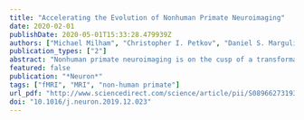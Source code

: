 ```yaml
---
title: "Accelerating the Evolution of Nonhuman Primate Neuroimaging"
date: 2020-02-01
publishDate: 2020-05-01T15:33:28.479939Z
authors: ["Michael Milham", "Christopher I. Petkov", "Daniel S. Margulies", "Charles E. Schroeder", "Michele A. Basso", "Pascal Belin", "Damien A. Fair", "Andrew Fox", "Sabine Kastner", "Rogier B. Mars", "Adam Messinger", "Colline Poirier", "Wim Vanduffel", "David C. Van Essen", "Ashkan Alvand", "Yannick Becker", "Suliann Ben Hamed", "Austin Benn", "Clementine Bodin", "Susann Boretius", "Bastien Cagna", "Olivier Coulon", "Sherif Hamdy El-Gohary", "Henry Evrard", "Stephanie J. Forkel", "Patrick Friedrich", "Sean Froudist-Walsh", "Eduardo A. Garza-Villarreal", "Yang Gao", "Alessandro Gozzi", "Antoine Grigis", "Renee Hartig", "Takuya Hayashi", "Katja Heuer", "Henrietta Howells", "Dirk Jan Ardesch", "Béchir Jarraya", "Wendy Jarrett", "Hank P. Jedema", "Igor Kagan", "Clare Kelly", "Henry Kennedy", "P. Christiaan Klink", "Sze Chai Kwok", "Robert Leech", "Xiaojin Liu", "Christopher Madan", "Wasana Madushanka", "Piotr Majka", "Ann-Marie Mallon", "Kevin Marche", "Adrien Meguerditchian", "Ravi S. Menon", "Hugo Merchant", "Anna Mitchell", "Karl-Heinz Nenning", "Aki Nikolaidis", "Michael Ortiz-Rios", "Marco Pagani", "Vikas Pareek", "Mark Prescott", "Emmanuel Procyk", "Reza Rajimehr", "Ioana-Sabina Rautu", "Amir Raz", "Anna Wang Roe", "Román Rossi-Pool", "Lea Roumazeilles", "Tomoko Sakai", "Jerome Sallet", "Pamela García-Saldivar", "Chika Sato", "Stephen Sawiak", "Marike Schiffer", "Caspar M. Schwiedrzik", "Jakob Seidlitz", "Julien Sein", "Zhi-ming Shen", "Amir Shmuel", "Afonso C. Silva", "Luciano Simone", "Nikoloz Sirmpilatze", "Julia Sliwa", "Jonathan Smallwood", "Jordy Tasserie", "Michel Thiebaut de Schotten", "Roberto Toro", "Regis Trapeau", "Lynn Uhrig", "Julien Vezoli", "Zheng Wang", "Sara Wells", "Bella Williams", "Ting Xu", "Augix Guohua Xu", "Essa Yacoub", "Ming Zhan", "Lei Ai", "Céline Amiez", "Fabien Balezeau", "Mark G. Baxter", "Erwin L. A. Blezer", "Thomas Brochier", "Aihua Chen", "Paula L. Croxson", "Christienne G. Damatac", "Stanislas Dehaene", "Stefan Everling", "Lazar Fleysher", "Winrich Freiwald", "Timothy D. Griffiths", "Carole Guedj", "Fadila Hadj-Bouziane", "Noam Harel", "Bassem Hiba", "Benjamin Jung", "Bonhwang Koo", "Kevin N. Laland", "David A. Leopold", "Patrik Lindenfors", "Martine Meunier", "Kelvin Mok", "John H. Morrison", "Jennifer Nacef", "Jamie Nagy", "Mark Pinsk", "Simon M. Reader", "Pieter R. Roelfsema", "David A. Rudko", "Matthew F. S. Rushworth", "Brian E. Russ", "Michael Christoph Schmid", "Elinor L. Sullivan", "Alexander Thiele", "Orlin S. Todorov", "Doris Tsao", "Leslie Ungerleider", "Charles R. E. Wilson", "Frank Q. Ye", "Wilbert Zarco", "Yong-di Zhou"]
publication_types: ["2"]
abstract: "Nonhuman primate neuroimaging is on the cusp of a transformation, much in the same way its human counterpart was in 2010, when the Human Connectome Project was launched to accelerate progress. Inspired by an open data-sharing initiative, the global community recently met and, in this article, breaks through obstacles to define its ambitions."
featured: false
publication: "*Neuron*"
tags: ["fMRI", "MRI", "non-human primate"]
url_pdf: "http://www.sciencedirect.com/science/article/pii/S089662731931089X"
doi: "10.1016/j.neuron.2019.12.023"
---
```


